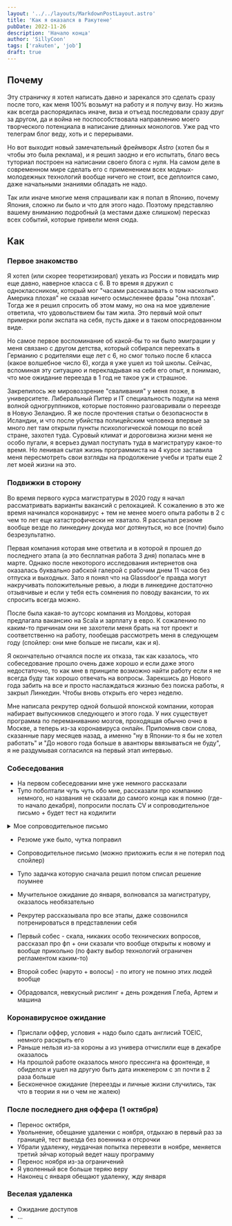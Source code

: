 ```yaml
---
layout: '../../layouts/MarkdownPostLayout.astro'
title: 'Как я оказался в Ракутене'
pubDate: 2022-11-26
description: 'Начало конца'
author: 'SillyCoon'
tags: ['rakuten', 'job']
draft: true
---
```


## Почему

Эту страничку я хотел написать давно и зарекался это сделать сразу после того, как меня 100% возьмут на работу и я получу визу. Но жизнь как всегда распорядилась иначе, виза и отъезд последовали сразу друг за другом, да и война не поспособствовала направлению моего творческого потенциала в написание длинных монологов. Уже рад что телеграм блог веду, хоть и с перерывами.

Но вот выходит новый замечательный фреймворк _Astro_ (хотел бы я чтобы это была реклама), и я решил заодно и его испытать, благо весь туториал построен на написании своего блога с нуля. На самом деле в современном мире сделать его с применением всех модных-молодежных технологий вообще ничего не стоит, все деплоится само, даже начальными знаниями обладать не надо.

Так или иначе многие меня спрашивали как я попал в Японию, почему Япония, сложно ли было и что для этого надо. Поэтому представляю вашему вниманию подробный (а местами даже слишком) пересказ всех событий, которые привели меня сюда.

## Как

### Первое знакомство

Я хотел (или скорее теоретизировал) уехать из России и повидать мир еще давно, наверное класса с 6. В то время я дружил с одноклассником, который мог "часами рассказывать о том насколько Америка плохая" не сказав ничего осмысленнее фразы "она плохая". Тогда же я решил спросить об этом маму, но она на мое удивление ответила, что удовольствием бы там жила. Это первый мой опыт примерки роли экспата на себя, пусть даже и в таком опосредованном виде.

Но самое первое воспоминание об какой-бы то ни было эмиграции у меня связано с другом детства, который собирался переехать в Германию с родителями еще лет с 6, но смог только после 6 класса (какое волшебное число 6), когда я уже ушел из той школы. Сейчас, вспоминая эту ситуацию и перекладывая на себя его опыт, я понимаю, что мое ожидание переезда в 1 год не такое уж и страшное.

Закрепилось же мировоззрение "сваливания" у меня позже, в университете. Либеральный Питер и IT специальность подули на меня волной одногруппников, которые постоянно разговаривали о переезде в Новую Зеландию. Я же после прочтения статьи о безопасности в Исландии, и что после убийства полицейским человека впервые за много лет там открыли пункты психологической помощи по всей стране, захотел туда. Суровый климат и дороговизна жизни меня не особо пугали, я всерьез думал поступать туда в магистратуру какое-то время. Но ленивая сытая жизнь программиста на 4 курсе заставила меня пересмотреть свои взгляды на продолжение учебы и траты еще 2 лет моей жизни на это.

### Подвижки в сторону

Во время первого курса магистратуры в 2020 году я начал рассматривать варианты вакансий с релокацией. К сожалению в это же время начинался коронавирус + тем не менее моего опыта работы в 2 с чем то лет еще катастрофически не хватало. Я рассылал резюме вообще везде по линкедину докуда мог дотянуться, но все (почти) было безрезультатно.

Первая компания которая мне ответила и в которой я прошел до последнего этапа (а это бесплатная работа 3 дня) попалась мне в марте. Однако после некоторого исследования интернетов она оказалась буквально рабской галерой с рабочим днем 11 часов без отпуска и выходных. Зато я понял что на Glassdoor'е правда могут накручивать положительные ревью, а люди в линкедине достаточно отзывчивые и если у тебя есть сомнения по поводу вакансии, то их спросить всегда можно.

После была какая-то аутсорс компания из Молдовы, которая предлагала вакансию на Scala и зарплату в евро. К сожалению по каким-то причинам они не захотели меня брать на тот проект и соответственно на работу, пообещав рассмотреть меня в следующем году (спойлер: они мне больше не писали, как и я).

Я окончательно отчаялся после их отказа, так как казалось, что собеседование прошло очень даже хорошо и если даже этого недостаточно, то как мне в принципе возможно найти работу если я не всегда буду так хорошо отвечать на вопросы. Зарекшись до Нового года забить на все и просто наслаждаться жизнью без поиска работы, я закрыл Линкедин. Чтобы вновь открыть его через неделю.

Мне написала рекрутер одной большой японской компании, которая набирает выпускников следующего и этого года. У них существует программа по переманиванию мозгов, проходящая обычно очно в Москве, а теперь из-за коронавируса онлайн. Припомнив свои слова, сказанные пару месяцев назад, а именно "ну в Японии-то я бы не хотел работать" и "До нового года больше в авантюры ввязываться не буду", я не раздумывая согласился на первый этап интервью.

### Собеседования

- На первом собеседовании мне уже немного рассказали
- Тупо поболтали чуть чуть обо мне, рассказали про компанию немного, но названия не сказали до самого конца как я помню (где-то начало декабря), попросили послать CV и сопроводительное письмо + будет тест на кодилити

<details>
<summary>Мое сопроводительное письмо</summary>
Dear Rakuten HR,

In the Rakuten's vacancies description I was very pleased with the presence of a huge number of modern technologies that I can use during development. In particular, it’s wonderful that the company places great emphasis on functional programming, encouraging knowledge of such languages as Scala and Haskell. I believe that the future belongs to these languages, hence joining Rakuten for me is a great chance to create value in the team of like-minded people, who move the world forward. I think that working on such systems is much more interesting than on another web application which simplifies the work of managers. Personally, I am eager to experience an extremely pleasant feeling. The one that reaches the heart of every human-being when one brings about a real progress: here and now. I am confident that it is in my power to capitalize on my experience and make the whole world a better place to live.

Now on my current work I’m refining the company’s internal system to track the progress of development of the main product. We are developing the system that allows to bring together a large number of main applications’ components as well as various third-party programs for analyzing errors in code and so one. Now a lot of managers’ work is automated and it takes only seconds to do something that took days before. For development we use Angular and Scala with Akka, which we migrate to ZIO due to the obvious advantages of functional programming.

Recently in addition to Scala I have begun to learn Haskell for a deeper understanding of FP principles. It’s not that easy, but It’s very interesting field to become better developer. In my spare time I like to play guitar, sometimes the ukulele, watch popular science videos on various topics (from philosophy courses to the history of math). Also I especially like listening to podcasts about Agile methodologies and new programming trends, while shopping or just walking around the street with my headphones on.

It was also a lucky coincidence that literally half a year ago I got immersed into Japanese culture. Like many others, I started with anime (now I watch Naruto Shippuden) and try to read manga. Recently, I have learned a little about sengoku jidai, mainly through playing games such as Total War Shogun and watching some popular science videos on YouTube. I even cook some traditional Japanese dishes, such as mitarashi dango and moti. It's very tasty, I also want to feel a real taste in Japan.

I'm very pleased with Rakuten culture. It's great that company makes lives of its employees better by digitalization and automatization of repetitive tasks, enabling developers to focus on more complicated and interesting tasks instead. This is facilitated by the progressive approach to the organization of working time, which distinguishes Rakuten from many other traditional Japanese companies. I am sure I will have enough free time for adaptation and learning Japanese. Personally, I am also very attracted by the ubiquitous promotion of cashless payments and 5g technology by Rakuten. I really do not like cash, and fast Internet in the modern world is always useful. Also before getting to know Rakuten, I could not imagine a cafeteria being furnished in such a creative and delicious fashion that I would crave to find myself there as soon as possible.

Futhermore, Rakuten keeps abreast of the times as the company’s operational scope ranges from e-commerce to cancer treatment. I see a bright future in Rakuten, hence I will feel safe for my own future as well. And it is a kind of revelation for me to hear that Rakuten is careful about funding sources. I am very glad to realize that my work will not benefit dubious organizations.

</details>

- Резюме уже было, чутка поправил
- Сопроводительное письмо (можно приложить если я не потерял под спойлер)
- Тупо задачка которую сначала решил потом списал решение поумнее

- Мучительное ожидание до января, волновался за магистратуру, оказалось необязательно
- Рекрутер рассказывала про все этапы, даже созвонился потренироваться в представлении себя
- Первый собес - скала, никаких особо технических вопросов, рассказал про фп + они сказали что вообще открыты к новому и вообще прикольно (по факту выбор технологий ограничен регламентом каким-то)
- Второй собес (наруто + волосы) - по итогу не помню этих людей вообще
- Обрадовался, невкусный рислинг + день рождения Глеба, Артем и машина

### Коронавирусное ожидание

- Прислали оффер, условия + надо было сдать англисий TOEIC, немного раскрыть его
- Раньше нельзя из-за короны а из универа отчислили еще в декабре оказалось
- На прошлой работе оказалось много прессинга на фронтенде, я обиделся и ушел на другую быть дата инженером с зп почти в 2 раза больше
- Бесконечное ожидание (переезды и личные жизни случились, так что в теории я ни о чем не жалею)

### После последнего дня оффера (1 октября)

- Перенос октября,
- Увольнение, обещание удаленки с ноября, отдыхаю в первый раз за границей, тест выезда без военника и отсрочки
- Убрали удаленку, неудачная попытка перевезти в ноябре, меняется третий эйчар который ведет нашу программу
- Перенос ноября из-за ограничений
- Я уволенный все больше теряю веру
- Наконец с января обещают удаленку, жду января

### Веселая удаленка

- Ожидание доступов
- ...
